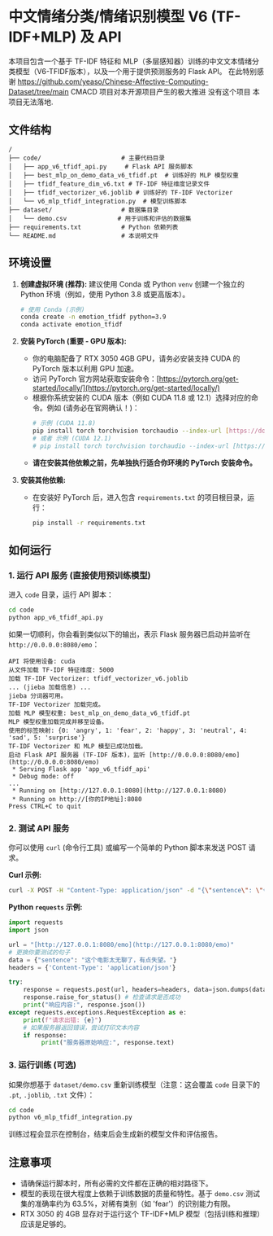 # 中文情绪分类/情绪识别模型 V6 (TF-IDF+MLP) 及 API

本项目包含一个基于 TF-IDF 特征和 MLP（多层感知器）训练的中文文本情绪分类模型（V6-TFIDF版本），以及一个用于提供预测服务的 Flask API。
在此特别感谢 https://github.com/yeaso/Chinese-Affective-Computing-Dataset/tree/main CMACD 项目对本开源项目产生的极大推进 没有这个项目 本项目无法落地.

## 文件结构

```
/
├── code/                      # 主要代码目录
│   ├── app_v6_tfidf_api.py     # Flask API 服务脚本
│   ├── best_mlp_on_demo_data_v6_tfidf.pt  # 训练好的 MLP 模型权重
│   ├── tfidf_feature_dim_v6.txt # TF-IDF 特征维度记录文件
│   ├── tfidf_vectorizer_v6.joblib # 训练好的 TF-IDF Vectorizer
│   └── v6_mlp_tfidf_integration.py  # 模型训练脚本
├── dataset/                   # 数据集目录
│   └── demo.csv              # 用于训练和评估的数据集
├── requirements.txt           # Python 依赖列表
└── README.md                  # 本说明文件
```

## 环境设置

1.  **创建虚拟环境 (推荐):**
    建议使用 Conda 或 Python `venv` 创建一个独立的 Python 环境（例如，使用 Python 3.8 或更高版本）。
    ```bash
    # 使用 Conda (示例)
    conda create -n emotion_tfidf python=3.9
    conda activate emotion_tfidf
    ```

2.  **安装 PyTorch (重要 - GPU 版本):**
    * 你的电脑配备了 RTX 3050 4GB GPU，请务必安装支持 CUDA 的 PyTorch 版本以利用 GPU 加速。
    * 访问 PyTorch 官方网站获取安装命令：[https://pytorch.org/get-started/locally/](https://pytorch.org/get-started/locally/)
    * 根据你系统安装的 CUDA 版本（例如 CUDA 11.8 或 12.1）选择对应的命令。例如 (请务必在官网确认！)：
        ```bash
        # 示例 (CUDA 11.8)
        pip install torch torchvision torchaudio --index-url [https://download.pytorch.org/whl/cu118](https://download.pytorch.org/whl/cu118)
        # 或者 示例 (CUDA 12.1)
        # pip install torch torchvision torchaudio --index-url [https://download.pytorch.org/whl/cu121](https://download.pytorch.org/whl/cu121)
        ```
    * **请在安装其他依赖之前，先单独执行适合你环境的 PyTorch 安装命令。**

3.  **安装其他依赖:**
    * 在安装好 PyTorch 后，进入包含 `requirements.txt` 的项目根目录，运行：
        ```bash
        pip install -r requirements.txt
        ```

## 如何运行

### 1. 运行 API 服务 (直接使用预训练模型)

进入 `code` 目录，运行 API 脚本：

```bash
cd code
python app_v6_tfidf_api.py
```

如果一切顺利，你会看到类似以下的输出，表示 Flask 服务器已启动并监听在 `http://0.0.0.0:8080/emo`：

```
API 将使用设备: cuda
从文件加载 TF-IDF 特征维度: 5000
加载 TF-IDF Vectorizer: tfidf_vectorizer_v6.joblib
... (jieba 加载信息) ...
jieba 分词器可用。
TF-IDF Vectorizer 加载完成。
加载 MLP 模型权重: best_mlp_on_demo_data_v6_tfidf.pt
MLP 模型权重加载完成并移至设备。
使用的标签映射: {0: 'angry', 1: 'fear', 2: 'happy', 3: 'neutral', 4: 'sad', 5: 'surprise'}
TF-IDF Vectorizer 和 MLP 模型已成功加载。
启动 Flask API 服务器 (TF-IDF 版本)，监听 [http://0.0.0.0:8080/emo](http://0.0.0.0:8080/emo)
 * Serving Flask app 'app_v6_tfidf_api'
 * Debug mode: off
...
 * Running on [http://127.0.0.1:8080](http://127.0.0.1:8080)
 * Running on http://[你的IP地址]:8080
Press CTRL+C to quit
```

### 2. 测试 API 服务

你可以使用 `curl` (命令行工具) 或编写一个简单的 Python 脚本来发送 POST 请求。

**Curl 示例:**

```bash
curl -X POST -H "Content-Type: application/json" -d "{\"sentence\": \"今天阳光明媚，真是开心的一天！\"}" [http://127.0.0.1:8080/emo](http://127.0.0.1:8080/emo)
```

**Python `requests` 示例:**

```python
import requests
import json

url = "[http://127.0.0.1:8080/emo](http://127.0.0.1:8080/emo)"
# 更换你要测试的句子
data = {"sentence": "这个电影太无聊了，有点失望。"}
headers = {'Content-Type': 'application/json'}

try:
    response = requests.post(url, headers=headers, data=json.dumps(data, ensure_ascii=False).encode('utf-8')) # 确保正确编码中文
    response.raise_for_status() # 检查请求是否成功
    print("响应内容:", response.json())
except requests.exceptions.RequestException as e:
    print(f"请求出错: {e}")
    # 如果服务器返回错误，尝试打印文本内容
    if response:
         print("服务器原始响应:", response.text)

```

### 3. 运行训练 (可选)

如果你想基于 `dataset/demo.csv` 重新训练模型（注意：这会覆盖 `code` 目录下的 `.pt`, `.joblib`, `.txt` 文件）：

```bash
cd code
python v6_mlp_tfidf_integration.py
```

训练过程会显示在控制台，结束后会生成新的模型文件和评估报告。

## 注意事项

* 请确保运行脚本时，所有必需的文件都在正确的相对路径下。
* 模型的表现在很大程度上依赖于训练数据的质量和特性。基于 `demo.csv` 测试集的准确率约为 63.5%，对稀有类别（如 'fear'）的识别能力有限。
* RTX 3050 的 4GB 显存对于运行这个 TF-IDF+MLP 模型（包括训练和推理）应该是足够的。
